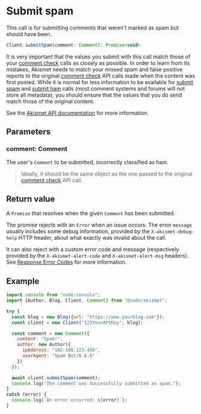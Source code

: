 # Submit spam
This call is for submitting comments that weren't marked as spam but should have been.

```javascript
Client.submitSpam(comment: Comment): Promise<void>
```

It is very important that the values you submit with this call match those of your [comment check](usage/check_comment.md) calls as closely as possible.
In order to learn from its mistakes, Akismet needs to match your missed spam and false positive reports
to the original [comment check](usage/check_comment.md) API calls made when the content was first posted. While it is normal for less information
to be available for [submit spam](usage/submit_spam.md) and [submit ham](usage/submit_ham.md) calls (most comment systems and forums will not store all metadata),
you should ensure that the values that you do send match those of the original content.

See the [Akismet API documentation](https://akismet.com/developers/submit-spam-missed-spam) for more information.

## Parameters

### **comment**: Comment
The user's `Comment` to be submitted, incorrectly classified as ham.

> Ideally, it should be the same object as the one passed to the original [comment check](usage/check_comment.md) API call.

## Return value
A `Promise` that resolves when the given `Comment` has been submitted.

The promise rejects with an `Error` when an issue occurs.
The error `message` usually includes some debug information, provided by the `X-akismet-debug-help` HTTP header,
about what exactly was invalid about the call.

It can also reject with a custom error code and message (respectively provided by the `X-akismet-alert-code` and `X-akismet-alert-msg` headers).
See [Response Error Codes](https://akismet.com/developers/errors) for more information.

## Example

```javascript
import console from "node:console";
import {Author, Blog, Client, Comment} from "@cedx/akismet";

try {
  const blog = new Blog({url: "https://www.yourblog.com"});
  const client = new Client("123YourAPIKey", blog);

  const comment = new Comment({
    content: "Spam!",
    author: new Author({
      ipAddress: "192.168.123.456",
      userAgent: "Spam Bot/6.6.6"
    })
  });

  await client.submitSpam(comment);
  console.log("The comment was successfully submitted as spam.");
}
catch (error) {
  console.log(`An error occurred: ${error}`);
}
```
